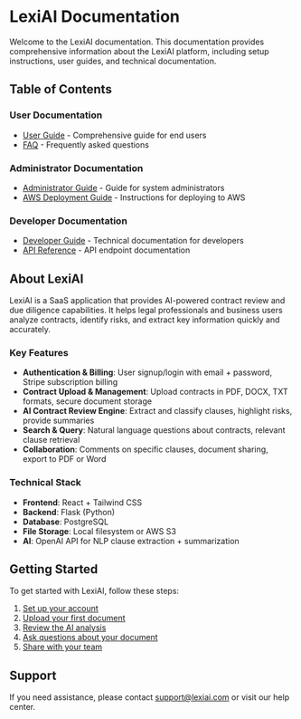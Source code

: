# LexiAI Documentation

Welcome to the LexiAI documentation. This documentation provides comprehensive information about the LexiAI platform, including setup instructions, user guides, and technical documentation.

## Table of Contents

### User Documentation

- [User Guide](user_guide.md) - Comprehensive guide for end users
- [FAQ](faq.md) - Frequently asked questions

### Administrator Documentation

- [Administrator Guide](admin_guide.md) - Guide for system administrators
- [AWS Deployment Guide](aws_deployment_guide.md) - Instructions for deploying to AWS

### Developer Documentation

- [Developer Guide](developer_guide.md) - Technical documentation for developers
- [API Reference](api_reference.md) - API endpoint documentation

## About LexiAI

LexiAI is a SaaS application that provides AI-powered contract review and due diligence capabilities. It helps legal professionals and business users analyze contracts, identify risks, and extract key information quickly and accurately.

### Key Features

- **Authentication & Billing**: User signup/login with email + password, Stripe subscription billing
- **Contract Upload & Management**: Upload contracts in PDF, DOCX, TXT formats, secure document storage
- **AI Contract Review Engine**: Extract and classify clauses, highlight risks, provide summaries
- **Search & Query**: Natural language questions about contracts, relevant clause retrieval
- **Collaboration**: Comments on specific clauses, document sharing, export to PDF or Word

### Technical Stack

- **Frontend**: React + Tailwind CSS
- **Backend**: Flask (Python)
- **Database**: PostgreSQL
- **File Storage**: Local filesystem or AWS S3
- **AI**: OpenAI API for NLP clause extraction + summarization

## Getting Started

To get started with LexiAI, follow these steps:

1. [Set up your account](user_guide.md#getting-started)
2. [Upload your first document](user_guide.md#document-management)
3. [Review the AI analysis](user_guide.md#ai-contract-review)
4. [Ask questions about your document](user_guide.md#search--query)
5. [Share with your team](user_guide.md#collaboration)

## Support

If you need assistance, please contact support@lexiai.com or visit our help center.

